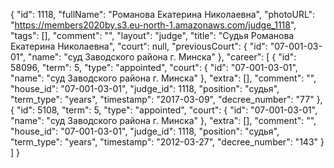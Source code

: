 {
    "id": 1118,
    "fullName": "Романова Екатерина Николаевна",
    "photoURL": "https://members2020by.s3.eu-north-1.amazonaws.com/judge_1118",
    "tags": [],
    "comment": "",
    "layout": "judge",
    "title": "Судья Романова Екатерина Николаевна",
    "court": null,
    "previousCourt": {
        "id": "07-001-03-01",
        "name": "суд Заводского района г. Минска"
    },
    "career": [
        {
            "id": 58096,
            "term": 5,
            "type": "appointed",
            "court": {
                "id": "07-001-03-01",
                "name": "суд Заводского района г. Минска"
            },
            "extra": [],
            "comment": "",
            "house_id": "07-001-03-01",
            "judge_id": 1118,
            "position": "судья",
            "term_type": "years",
            "timestamp": "2017-03-09",
            "decree_number": "77"
        },
        {
            "id": 5108,
            "term": 5,
            "type": "appointed",
            "court": {
                "id": "07-001-03-01",
                "name": "суд Заводского района г. Минска"
            },
            "extra": [],
            "comment": "",
            "house_id": "07-001-03-01",
            "judge_id": 1118,
            "position": "судья",
            "term_type": "years",
            "timestamp": "2012-03-27",
            "decree_number": "143"
        }
    ]
}